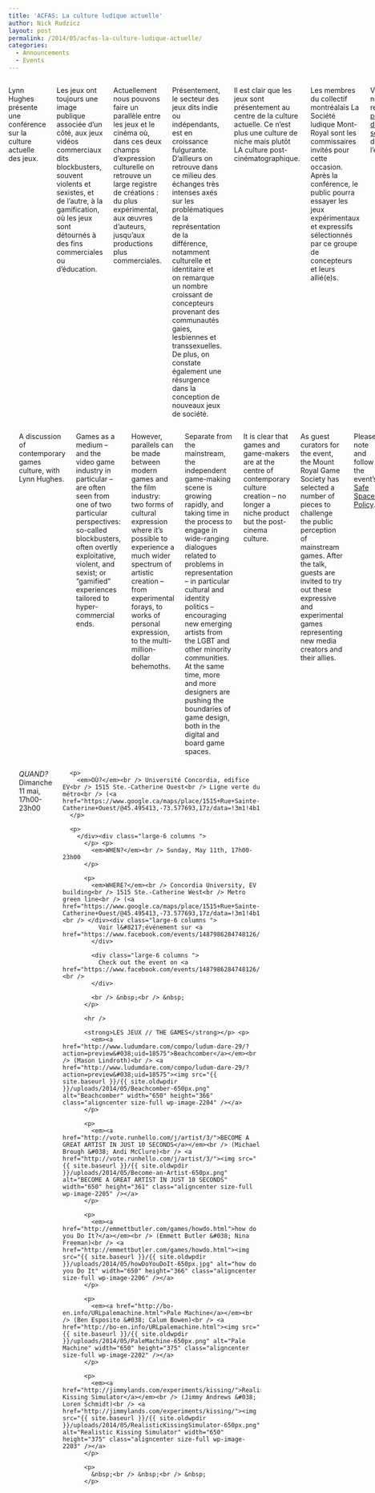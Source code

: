```yaml
---
title: 'ACFAS: La culture ludique actuelle'
author: Nick Rudzicz
layout: post
permalink: /2014/05/acfas-la-culture-ludique-actuelle/
categories:
  - Announcements
  - Events
---
```

<div class="large-6 columns ">
  <p>
    Lynn Hughes présente une conférence sur la culture actuelle des jeux.
  </p>
  
  <p>
    Les jeux ont toujours une image publique associée d’un côté, aux jeux vidéos commerciaux dits blockbusters, souvent violents et sexistes, et de l’autre, à la gamification, où les jeux sont détournés à des fins commerciales ou d’éducation.
  </p>
  
  <p>
    Actuellement nous pouvons faire un parallèle entre les jeux et le cinéma où, dans ces deux champs d’expression culturelle on retrouve un large registre de créations : du plus expérimental, aux œuvres d’auteurs, jusqu’aux productions plus commerciales.
  </p>
  
  <p>
    Présentement, le secteur des jeux dits indie ou indépendants, est en croissance fulgurante. D’ailleurs on retrouve dans ce milieu des échanges très intenses axés sur les problématiques de la représentation de la différence, notamment culturelle et identitaire et on remarque un nombre croissant de concepteurs provenant des communautés gaies, lesbiennes et transsexuelles. De plus, on constate également une résurgence dans la conception de nouveaux jeux de société.
  </p>
  
  <p>
    Il est clair que les jeux sont présentement au centre de la culture actuelle. Ce n’est plus une culture de niche mais plutôt LA culture post-cinématographique.
  </p>
  
  <p>
    Les membres du collectif montréalais La Société ludique Mont-Royal sont les commissaires invités pour cette occasion. Après la conférence, le public pourra essayer les jeux expérimentaux et expressifs sélectionnés par ce groupe de concepteurs et leurs allié(e)s.
  </p>
  
  <p>
    Veuillez noter et respecter <a href="http://oldforum.mrgs.ca/index.php/topic,71.0.html">la politique d&#8217;espace sécuritaire</a> de l&#8217;événement.
  </p>
  
  <hr />
</div>

<div class="large-6 columns ">
  </p> <p>
    A discussion of contemporary games culture, with Lynn Hughes.
  </p>
  
  <p>
    Games as a medium – and the video game industry in particular – are often seen from one of two particular perspectives: so-called blockbusters, often overtly exploitative, violent, and sexist; or “gamified” experiences tailored to hyper-commercial ends.
  </p>
  
  <p>
    However, parallels can be made between modern games and the film industry: two forms of cultural expression where it&#8217;s possible to experience a much wider spectrum of artistic creation – from experimental forays, to works of personal expression, to the multi-million-dollar behemoths.
  </p>
  
  <p>
    Separate from the mainstream, the independent game-making scene is growing rapidly, and taking time in the process to engage in wide-ranging dialogues related to problems in representation – in particular cultural and identity politics – encouraging new emerging artists from the LGBT and other minority communities. At the same time, more and more designers are pushing the boundaries of game design, both in the digital and board game spaces.
  </p>
  
  <p>
    It is clear that games and game-makers are at the centre of contemporary culture creation – no longer a niche product but the post-cinema culture.
  </p>
  
  <p>
    As guest curators for the event, the Mount Royal Game Society has selected a number of pieces to challenge the public perception of mainstream games. After the talk, guests are invited to try out these expressive and experimental games representing new media creators and their allies.
  </p>
  
  <p>
    Please note and follow the event&#8217;s <a href="http://oldforum.mrgs.ca/index.php/topic,71.0.html">Safe Spaces Policy</a>.
  </p>
  
  <hr />
  
  <p>
    </div><div class="large-6 columns ">
      </p> <p>
        <em>QUAND?</em><br /> Dimanche 11 mai, 17h00-23h00
      </p>
      
      <p>
        <em>OÙ?</em><br /> Université Concordia, edifice EV<br /> 1515 Ste.-Catherine Ouest<br /> Ligne verte du métro<br /> (<a href="https://www.google.ca/maps/place/1515+Rue+Sainte-Catherine+Ouest/@45.495413,-73.577693,17z/data=!3m1!4b1!4m2!3m1!1s0x4cc91a6a33cf7b2f:0xc7ea08d4caffed42">Directions</a>)
      </p>
      
      <p>
        </div><div class="large-6 columns ">
          </p> <p>
            <em>WHEN?</em><br /> Sunday, May 11th, 17h00-23h00
          </p>
          
          <p>
            <em>WHERE?</em><br /> Concordia University, EV building<br /> 1515 Ste.-Catherine West<br /> Metro green line<br /> (<a href="https://www.google.ca/maps/place/1515+Rue+Sainte-Catherine+Ouest/@45.495413,-73.577693,17z/data=!3m1!4b1!4m2!3m1!1s0x4cc91a6a33cf7b2f:0xc7ea08d4caffed42">Directions</a>)<br /> </div><div class="large-6 columns ">
              Voir l&#8217;événement sur <a href="https://www.facebook.com/events/1487986284748126/">Facebook</a>!
            </div>
            
            <div class="large-6 columns ">
              Check out the event on <a href="https://www.facebook.com/events/1487986284748126/">Facebook</a>!<br />
            </div>
            
            <br /> &nbsp;<br /> &nbsp;
          </p>
          
          <hr />
          
          <strong>LES JEUX // THE GAMES</strong></p> <p>
            <em><a href="http://www.ludumdare.com/compo/ludum-dare-29/?action=preview&#038;uid=18575">Beachcomber</a></em><br /> (Mason Lindroth)<br /> <a href="http://www.ludumdare.com/compo/ludum-dare-29/?action=preview&#038;uid=18575"><img src="{{ site.baseurl }}/{{ site.oldwpdir }}/uploads/2014/05/Beachcomber-650px.png" alt="Beachcomber" width="650" height="366" class="aligncenter size-full wp-image-2204" /></a>
          </p>
          
          <p>
            <em><a href="http://vote.runhello.com/j/artist/3/">BECOME A GREAT ARTIST IN JUST 10 SECONDS</a></em><br /> (Michael Brough &#038; Andi McClure)<br /> <a href="http://vote.runhello.com/j/artist/3/"><img src="{{ site.baseurl }}/{{ site.oldwpdir }}/uploads/2014/05/Become-an-Artist-650px.png" alt="BECOME A GREAT ARTIST IN JUST 10 SECONDS" width="650" height="361" class="aligncenter size-full wp-image-2205" /></a>
          </p>
          
          <p>
            <em><a href="http://emmettbutler.com/games/howdo.html">how do you Do It?</a></em><br /> (Emmett Butler &#038; Nina Freeman)<br /> <a href="http://emmettbutler.com/games/howdo.html"><img src="{{ site.baseurl }}/{{ site.oldwpdir }}/uploads/2014/05/howDoYouDoIt-650px.jpg" alt="how do you Do It" width="650" height="366" class="aligncenter size-full wp-image-2206" /></a>
          </p>
          
          <p>
            <em><a href="http://bo-en.info/URLpalemachine.html">Pale Machine</a></em><br /> (Ben Esposito &#038; Calum Bowen)<br /> <a href="http://bo-en.info/URLpalemachine.html"><img src="{{ site.baseurl }}/{{ site.oldwpdir }}/uploads/2014/05/PaleMachine-650px.png" alt="Pale Machine" width="650" height="375" class="aligncenter size-full wp-image-2202" /></a>
          </p>
          
          <p>
            <em><a href="http://jimmylands.com/experiments/kissing/">Realistic Kissing Simulator</a></em><br /> (Jimmy Andrews &#038; Loren Schmidt)<br /> <a href="http://jimmylands.com/experiments/kissing/"><img src="{{ site.baseurl }}/{{ site.oldwpdir }}/uploads/2014/05/RealisticKissingSimulator-650px.png" alt="Realistic Kissing Simulator" width="650" height="375" class="aligncenter size-full wp-image-2203" /></a>
          </p>
          
          <p>
            &nbsp;<br /> &nbsp;<br /> &nbsp;
          </p>
